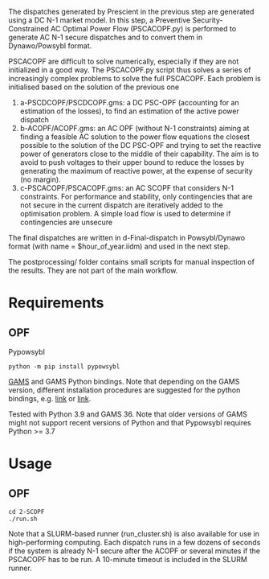 The dispatches generated by Prescient in the previous step are generated using a DC N-1 market model. In this step, a Preventive Security-Constrained AC Optimal Power Flow (PSCACOPF.py) is performed to generate AC N-1 secure dispatches and to convert them in Dynawo/Powsybl format.

PSCACOPF are difficult to solve numerically, especially if they are not initialized in a good way. The PSCACOPF.py script thus solves a series of increasingly complex problems to solve the full PSCACOPF. Each problem is initialised based on the solution of the previous one

1. a-PSCDCOPF/PSCDCOPF.gms: a DC PSC-OPF (accounting for an estimation of the losses), to find an estimation of the active power dispatch
2. b-ACOPF/ACOPF.gms: an AC OPF (without N-1 constraints) aiming at finding a feasible AC solution to the power flow equations the closest possible to the solution of the DC PSC-OPF and trying to set the reactive power of generators close to the middle of their capability. The aim is to avoid to push voltages to their upper bound to reduce the losses by generating the maximum of reactive power, at the expense of security (no margin).
3. c-PSCACOPF/PSCACOPF.gms: an AC SCOPF that considers N-1 constraints. For performance and stability, only contingencies that are not secure in the current dispatch are iteratively added to the optimisation problem. A simple load flow is used to determine if contingencies are unsecure

The final dispatches are written in d-Final-dispatch in Powsybl/Dynawo format (with name = $hour_of_year.iidm) and used in the next step.

The postprocessing/ folder contains small scripts for manual inspection of the results. They are not part of the main workflow.


# Requirements

## OPF

Pypowsybl
```
python -m pip install pypowsybl
```

[GAMS](https://www.gams.com/download/) and GAMS Python bindings. Note that depending on the GAMS version, different installation procedures are suggested for the python bindings, e.g. [link](https://www.gams.com/36/docs/API_PY_TUTORIAL.html) or [link](https://www.gams.com/43/docs/API_PY_GETTING_STARTED.html).

Tested with Python 3.9 and GAMS 36. Note that older versions of GAMS might not support recent versions of Python and that Pypowsybl requires Python >= 3.7


# Usage

## OPF

```
cd 2-SCOPF
./run.sh
```
Note that a SLURM-based runner (run_cluster.sh) is also available for use in high-performing computing. Each dispatch runs in a few dozens of seconds if the system is already N-1 secure after the ACOPF or several minutes if the PSCACOPF has to be run. A 10-minute timeout is included in the SLURM runner.
